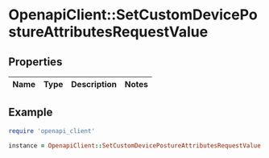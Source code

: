 # OpenapiClient::SetCustomDevicePostureAttributesRequestValue

## Properties

| Name | Type | Description | Notes |
| ---- | ---- | ----------- | ----- |

## Example

```ruby
require 'openapi_client'

instance = OpenapiClient::SetCustomDevicePostureAttributesRequestValue.new()
```

